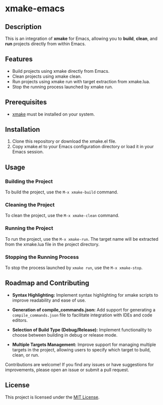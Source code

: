 # xmake-emacs

## Description

This is an integration of **xmake** for Emacs, allowing you to **build**, **clean**, and **run** projects directly from within Emacs.

## Features
- Build projects using xmake directly from Emacs.
- Clean projects using xmake clean.
- Run projects using xmake run with target extraction from xmake.lua.
- Stop the running process launched by xmake run.

## Prerequisites
- [xmake](https://github.com/xmake-io/xmake) must be installed on your system.

## Installation
1. Clone this repository or download the xmake.el file.
2. Copy xmake.el to your Emacs configuration directory or load it in your Emacs session.

## Usage

### Building the Project
To build the project, use the `M-x xmake-build` command.

### Cleaning the Project
To clean the project, use the `M-x xmake-clean` command.

### Running the Project
To run the project, use the `M-x xmake-run`. The target name will be extracted from the xmake.lua file in the project directory.

### Stopping the Running Process
To stop the process launched by `xmake run`, use the `M-x xmake-stop`.

## Roadmap and Contributing

- **Syntax Highlighting:** Implement syntax highlighting for xmake scripts to improve readability and ease of use.

- **Generation of compile_commands.json:** Add support for generating a `compile_commands.json` file to facilitate integration with IDEs and code editors.

- **Selection of Build Type (Debug/Release):** Implement functionality to choose between building in debug or release mode.

- **Multiple Targets Management:** Improve support for managing multiple targets in the project, allowing users to specify which target to build, clean, or run.

Contributions are welcome! If you find any issues or have suggestions for improvements, please open an issue or submit a pull request.

## License

This project is licensed under the [MIT License](LICENSE).
